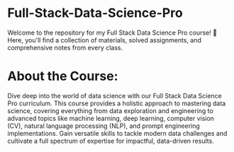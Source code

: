 # Full-Stack-Data-Science-Pro
Welcome to the repository for my Full Stack Data Science Pro course! 🚀 Here, you'll find a collection of materials, solved assignments, and comprehensive notes from every class.

# About the Course:
Dive deep into the world of data science with our Full Stack Data Science Pro curriculum. This course provides a holistic approach to mastering data science, covering everything from data exploration and engineering to advanced topics like machine learning, deep learning, computer vision (CV), natural language processing (NLP), and prompt engineering implementations. Gain versatile skills to tackle modern data challenges and cultivate a full spectrum of expertise for impactful, data-driven results.
